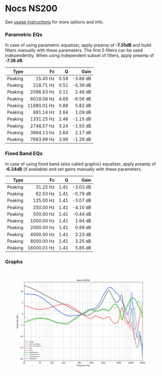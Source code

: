 # Nocs NS200
See [usage instructions](https://github.com/jaakkopasanen/AutoEq#usage) for more options and info.

### Parametric EQs
In case of using parametric equalizer, apply preamp of **-7.35dB** and build filters manually
with these parameters. The first 5 filters can be used independently.
When using independent subset of filters, apply preamp of **-7.38 dB**.

| Type    | Fc          |    Q | Gain     |
|--------:|------------:|-----:|---------:|
| Peaking | 15.45 Hz    | 0.58 | -3.86 dB |
| Peaking | 218.71 Hz   | 0.51 | -5.39 dB |
| Peaking | 2096.63 Hz  | 0.11 | 2.46 dB  |
| Peaking | 6019.08 Hz  | 4.68 | -6.56 dB |
| Peaking | 11880.01 Hz | 0.88 | 5.82 dB  |
| Peaking | 891.14 Hz   | 2.64 | 1.09 dB  |
| Peaking | 1331.25 Hz  | 2.48 | -1.15 dB |
| Peaking | 2748.57 Hz  | 3.24 | -1.55 dB |
| Peaking | 3964.13 Hz  | 2.64 | 2.17 dB  |
| Peaking | 7663.99 Hz  | 3.99 | -1.29 dB |

### Fixed Band EQs
In case of using fixed band (also called graphic) equalizer, apply preamp of **-6.24dB**
(if available) and set gains manually with these parameters.

| Type    | Fc          |    Q | Gain     |
|--------:|------------:|-----:|---------:|
| Peaking | 31.25 Hz    | 1.41 | -3.03 dB |
| Peaking | 62.50 Hz    | 1.41 | -0.79 dB |
| Peaking | 125.00 Hz   | 1.41 | -3.07 dB |
| Peaking | 250.00 Hz   | 1.41 | -4.10 dB |
| Peaking | 500.00 Hz   | 1.41 | -0.44 dB |
| Peaking | 1000.00 Hz  | 1.41 | 1.94 dB  |
| Peaking | 2000.00 Hz  | 1.41 | 0.99 dB  |
| Peaking | 4000.00 Hz  | 1.41 | 2.23 dB  |
| Peaking | 8000.00 Hz  | 1.41 | 3.25 dB  |
| Peaking | 16000.01 Hz | 1.41 | 5.85 dB  |

### Graphs
![](./Nocs%20NS200.png)